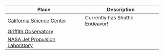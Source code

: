Place | Description
----- | -----------
[California Science Center](http://californiasciencecenter.org/) | Currently has Shuttle Endeavor!
[Griffith Observatory](http://griffithobservatory.org/) |
[NASA Jet Propulsion Laboratory](http://www.jpl.nasa.gov/) |
